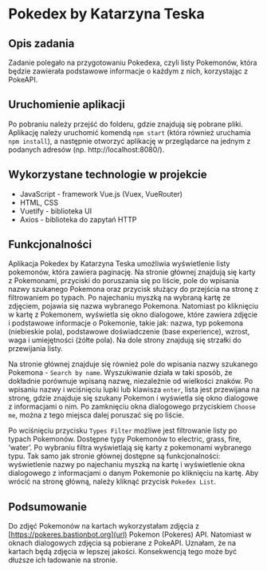 # Pokedex by Katarzyna Teska

## Opis zadania

Zadanie polegało na przygotowaniu Pokedexa, czyli listy Pokemonów, która 
będzie zawierała podstawowe informacje o każdym z nich, korzystając z PokeAPI.

## Uruchomienie aplikacji

Po pobraniu należy przejść do folderu, gdzie znajdują się pobrane pliki. Aplikację należy uruchomić komendą ```npm start``` (która również uruchamia ```npm install```), a następnie otworzyć aplikację w przeglądarce na jednym z podanych adresów (np. http://localhost:8080/).

## Wykorzystane technologie w projekcie

*  JavaScript - framework Vue.js (Vuex, VueRouter)
*  HTML, CSS
*  Vuetify - biblioteka UI
*  Axios - biblioteka do zapytań HTTP


## Funkcjonalności

Aplikacja Pokedex by Katarzyna Teska umożliwia wyświetlenie listy pokemonów, 
która zawiera paginację. Na stronie głównej znajdują się karty z Pokemonami, 
przyciski do poruszania się po liście, pole do wpisania nazwy szukanego 
Pokemona oraz przycisk służący do przejścia na stronę z filtrowaniem po typach.
Po najechaniu myszką na wybraną kartę ze zdjęciem, pojawia się nazwa 
wybranego Pokemona. Natomiast po kliknięciu w kartę z Pokemonem, wyświetla się 
okno dialogowe, które zawiera zdjęcie i podstawowe informacje o Pokemonie, 
takie jak: nazwa, typ pokemona (niebieskie pola), podstawowe doświadczenie (base experience), 
wzrost, waga i umiejętności (żółte pola). Na dole strony znajdują się strzałki do 
przewijania listy.

Na stronie głównej znajduje się również pole do wpisania nazwy szukanego 
Pokemona - ```Search by name```. Wyszukiwanie działa w taki sposób, że dokładnie porównuje 
wpisaną nazwę, niezależnie od wielkości znaków. Po wpisaniu nazwy i wciśnięciu lupki lub 
klawisza ```enter```, lista jest przewijana na stronę, gdzie znajduje się 
szukany Pokemon i wyświetla się okno dialogowe z informacjami o nim.
Po zamknięciu okna dialogowego przyciskiem ```Choose me```, można z tego miejsca dalej poruszać 
się po liście. 


Po wciśnięciu przycisku ```Types Filter``` możliwe jest filtrowanie listy po 
typach Pokemonów. Dostępne typy Pokemonów to electric, grass, fire, 
’water’. Po wybraniu filtra wyświetlają się karty z pokemonami wybranego typu. 
Tak samo jak stronie głównej dostępne są funkcjonalności: wyświetlenie nazwy 
po najechaniu myszką na kartę i wyświetlenie okna dialogowego z informacjami
o danym Pokemonie po kliknięciu na kartę. Aby wrócić na stronę główną, należy 
kliknąć przycisk ```Pokedex List```.

## Podsumowanie
Do zdjęć Pokemonów na kartach wykorzystałam zdjęcia 
z [https://pokeres.bastionbot.org](url) Pokemon (Pokeres) API. Natomiast w oknach 
dialogowych zdjęcia są pobierane z PokeAPI. Uznałam, że na kartach będą zdjęcia
w lepszej jakości. Konsekwencją tego może być dłuższe ich ładowanie na stronie.


